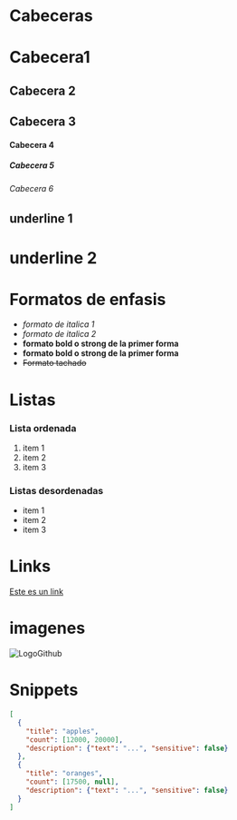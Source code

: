 # Cabeceras 

# Cabecera1
## Cabecera 2
## Cabecera 3 
#### Cabecera 4 
##### Cabecera 5 
###### Cabecera 6  

underline 1 
--
underline 2 
==

# Formatos de enfasis

- *formato de italica 1*
- _formato de italica 2_
- **formato bold o strong de la primer forma**
- __formato bold o strong de la primer forma__ 
- ~~Formato tachado~~ 

# Listas 
### Lista ordenada 
1. item 1 
2. item 2
3. item 3 

### Listas desordenadas 
- item 1 
- item 2 
- item 3 

# Links 
[Este es un link](http://www.google.com) 

# imagenes 
![LogoGithub](https://image.flaticon.com/icons/png/512/25/25231.png)

# Snippets 
```json 
[
  {
    "title": "apples",
    "count": [12000, 20000],
    "description": {"text": "...", "sensitive": false}
  },
  {
    "title": "oranges",
    "count": [17500, null],
    "description": {"text": "...", "sensitive": false}
  }
]
 ``` 


